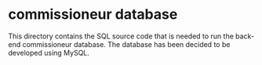 # commissioneur database

This directory contains the SQL source code that is needed to run the back-end commissioneur database. The database has been decided to be developed using MySQL.